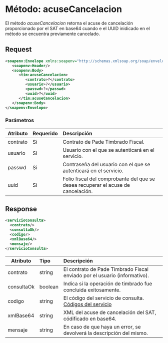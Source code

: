 # Método: acuseCancelacion

El método *acuseCancelacion* retorna el acuse de cancelación proporcionado por el SAT en base64 cuando e el UUID inidicado en el método se encuentra previamente cancelado.

## Request

```xml
<soapenv:Envelope xmlns:soapenv="http://schemas.xmlsoap.org/soap/envelope/" xmlns:tim="timbrado.ws.pade.mx">
   <soapenv:Header/>
   <soapenv:Body>
      <tim:acuseCancelacion>
         <contrato>?</contrato>
         <usuario>?</usuario>
         <passwd>?</passwd>
         <uuid>?</uuid>
      </tim:acuseCancelacion>
   </soapenv:Body>
</soapenv:Envelope>
```

### Parámetros

| Atributo      | Requerido | Descripción |
| ------------- |:--------- |:----------- |
| contrato      | Si        | Contrato de Pade Timbrado Fiscal. | 
| usuario       | Si        | Usuario con el que se autenticará en el servicio. |
| passwd        | Si        | Contraseña del usuario con el que se autenticará en el servicio. |
| uuid          | Si        | Folio fiscal del comprobante del que se desea recuperar el acuse de cancelación. |


## Response 

```xml
<servicioConsulta>
  <contrato/>
  <consultaOk/>
  <codigo/>
  <xmlBase64/>
  <mensaje/>
</servicioConsulta>
```

| Atributo      | Tipo      | Descripción |
| ------------- |:--------- |:----------- |
| contrato      | string    | El contrato de Pade Timbrado Fiscal enviado por el usuario (informativo). |
| consultaOk    | boolean   | Indica si la operación de timbrado fue concluida exitosamente. |
| codigo        | string    | El código del servicio de consulta. [Códigos del servicio](https://github.com/MarthaRiveraV/timbradoDoc/blob/master/codigos.md)
| xmlBase64     | string    | XML del acuse de cancelación del SAT, códificado en base64.
| mensaje       | string    | En caso de que haya un error, se devolverá la descripción del mismo. |

